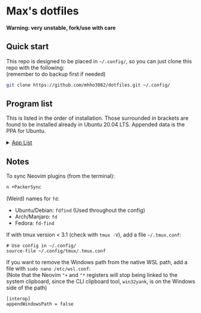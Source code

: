 # Max's dotfiles

**Warning: very unstable, fork/use with care**

## Quick start

This repo is designed to be placed in `~/.config/`,
so you can just clone this repo with the following:<br>
(remember to do backup first if needed)

```bash
git clone https://github.com/mhho3082/dotfiles.git ~/.config/
```

## Program list

This is listed in the order of installation.
Those surrounded in brackets are found to be installed already in Ubuntu 20.04 LTS.
Appended data is the PPA for Ubuntu.

<details>
<summary><u>App List</u></summary>

- (`tmux`)
- (`htop`)
- `git` (`ppa:git-core/ppa`)
- `unzip`
- `fish` (`ppa:fish-shell/release-3`)
- `exa` (`ppa:spvkgn/exa`)
- `fzf`
- `ripgrep`
- `fd-find`
- `gh` 
  ```
  $ sudo apt-key adv --keyserver keyserver.ubuntu.com --recv-key C99B11DEB97541F0
  $ sudo apt-add-repository https://cli.github.com/packages
  ```
- `nodejs`
  ```
  $ curl -fsSL https://deb.nodesource.com/setup_17.x | sudo -E bash -
  $ sudo apt-get install -y nodejs
  ```
- `npm`
- `python3-venv`
- `python3-pip`
- `neovim` (`ppa:neovim-ppa/stable`)
- `neovim` module (`sudo npm install -g neovim`)
- `clang`
- `clang-format`
- `llvm`
- `tldr` (`sudo npm install -g tldr`)

</details>

## Notes

To sync Neovim plugins (from the terminal):

```bash
n +PackerSync
```

(Weird) names for `fd`:
- Ubuntu/Debian: `fdfind` (Used throughout the config)
- Arch/Manjaro: `fd`
- Fedora: `fd-find`

If with tmux version < 3.1 (check with `tmux -V`),
add a file `~/.tmux.conf`:

```tmux
# Use config in ~/.config/
source-file ~/.config/tmux/.tmux.conf
```

If you want to remove the Windows path from the native WSL path,
add a file with `sudo nano /etc/wsl.conf`:<br>
(Note that the Neovim `"+` and `"*` registers will stop being linked to the system clipboard,
since the CLI clipboard tool, `win32yank`, is on the Windows side of the path)

```
[interop]
appendWindowsPath = false
```
